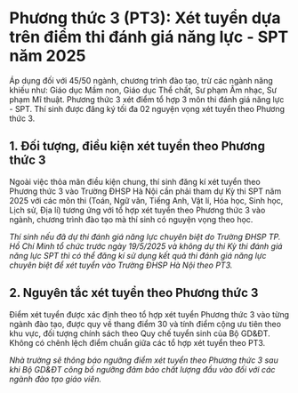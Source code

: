 # Phương thức 3 (PT3): Xét tuyển dựa trên điểm thi đánh giá năng lực - SPT năm 2025

Áp dụng đối với 45/50 ngành, chương trình đào tạo, trừ các ngành năng khiếu như: Giáo dục Mầm non, Giáo dục Thể chất, Sư phạm Âm nhạc, Sư phạm Mĩ thuật. Phương thức 3 xét điểm tổ hợp 3 môn thi đánh giá năng lực - SPT. Thí sinh được đăng ký tối đa 02 nguyện vọng xét tuyển theo Phương thức 3.

## 1. Đối tượng, điều kiện xét tuyển theo Phương thức 3

Ngoài việc thỏa mãn điều kiện chung, thí sinh đăng kí xét tuyển theo Phương thức 3 vào Trường ĐHSP Hà Nội cần phải tham dự Kỳ thi SPT năm 2025 với các môn thi (Toán, Ngữ văn, Tiếng Anh, Vật lí, Hóa học, Sinh học, Lịch sử, Địa lí) tương ứng với tổ hợp xét tuyển theo Phương thức 3 vào ngành, chương trình đào tạo mà thí sinh có nguyện vọng theo học.

*Thí sinh nếu đã dự thi đánh giá năng lực chuyên biệt do Trường ĐHSP TP. Hồ Chí Minh tổ chức trước ngày 19/5/2025 và không dự thi Kỳ thi đánh giá năng lực SPT thì có thể đăng kí sử dụng kết quả thi đánh giá năng lực chuyên biệt để xét tuyển vào Trường ĐHSP Hà Nội theo PT3.*

## 2. Nguyên tắc xét tuyển theo Phương thức 3

Điểm xét tuyển được xác định theo tổ hợp xét tuyển Phương thức 3 vào từng ngành đào tạo, được quy về thang điểm 30 và tính điểm cộng ưu tiên theo khu vực, đối tượng chính sách theo Quy chế tuyển sinh của Bộ GD&ĐT. Không có chênh lệch điểm chuẩn giữa các tổ hợp xét tuyển theo PT3.

*Nhà trường sẽ thông báo ngưỡng điểm xét tuyển theo Phương thức 3 sau khi Bộ GD&ĐT công bố ngưỡng đảm bảo chất lượng đầu vào đối với các ngành đào tạo giáo viên.*
